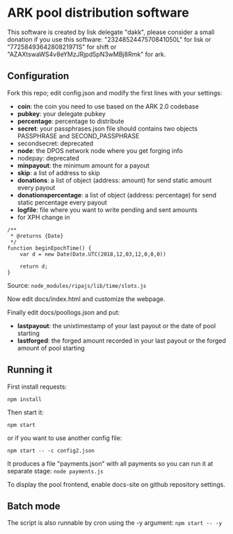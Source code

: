 # ARK pool distribution software
This software is created by lisk delegate "dakk", please consider a small donation if you
use this software: "2324852447570841050L" for lisk or "7725849364280821971S" for shift or
"AZAXtswaWS4v8eYMzJRjpd5pN3wMBj8Rmk" for ark.


## Configuration
Fork this repo; edit config.json and modify the first lines with your settings:

- **coin**: the coin you need to use based on the ARK 2.0 codebase
- **pubkey**: your delegate pubkey
- **percentage**: percentage to distribute
- **secret**: your passphrases.json file should contains two objects PASSPHRASE and SECOND_PASSPHRASE
- secondsecret: deprecated
- **node**: the DPOS network node where you get forging info
- nodepay: deprecated
- **minpayout**: the minimum amount for a payout
- **skip**: a list of address to skip
- **donations**: a list of object (address: amount) for send static amount every payout
- **donationspercentage**: a list of object (address: percentage) for send static percentage every payout
- **logfile**: file where you want to write pending and sent amounts
- for XPH change in
```
/**
 * @returns {Date}
 */
function beginEpochTime() {
	var d = new Date(Date.UTC(2018,12,03,12,0,0,0))

	return d;
}
```
Source: `node_modules/ripajs/lib/time/slots.js`


Now edit docs/index.html and customize the webpage.

Finally edit docs/poollogs.json and put:
- **lastpayout**: the unixtimestamp of your last payout or the date of pool starting 
- **lastforged**: the forged amount recorded in your last payout or the forged amount of pool starting

## Running it

First install requests:

`npm install`

Then start it:

`npm start`

or if you want to use another config file:

`npm start -- -c config2.json`

It produces a file "payments.json" with all payments so you can run it at separate stage:
`node payments.js`

To display the pool frontend, enable docs-site on github repository settings.


## Batch mode

The script is also runnable by cron using the -y argument:
`npm start -- -y`
